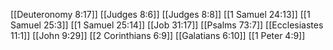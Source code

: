 [[Deuteronomy 8:17]]
[[Judges 8:6]]
[[Judges 8:8]]
[[1 Samuel 24:13]]
[[1 Samuel 25:3]]
[[1 Samuel 25:14]]
[[Job 31:17]]
[[Psalms 73:7]]
[[Ecclesiastes 11:1]]
[[John 9:29]]
[[2 Corinthians 6:9]]
[[Galatians 6:10]]
[[1 Peter 4:9]]
